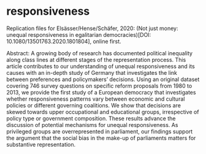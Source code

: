# responsiveness

Replication files for Elsässer/Hense/Schäfer, 2020: (Not just money: unequal responsiveness in egalitarian democracies)[DOI: 10.1080/13501763.2020.1801804], online first. 

Abstract: A growing body of research has documented political inequality along class lines at different stages of the representation process. This article contributes to our understanding of unequal responsiveness and its causes with an in-depth study of Germany that investigates the link between preferences and policymakers’ decisions. Using an original dataset covering 746 survey questions on specific reform proposals from 1980 to 2013, we provide the first study of a European democracy that investigates whether responsiveness patterns vary between economic and cultural policies or different governing coalitions. We show that decisions are skewed towards upper occupational and educational groups, irrespective of policy type or government composition. These results advance the discussion of potential mechanisms for unequal responsiveness. As privileged groups are overrepresented in parliament, our findings support the argument that the social bias in the make-up of parliaments matters for substantive representation.
